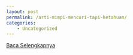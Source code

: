 ```yaml
---
layout: post
permalink: /arti-mimpi-mencuri-tapi-ketahuan/
categories:
    - Uncategorized
---
```


[Baca Selengkapnya](/03)